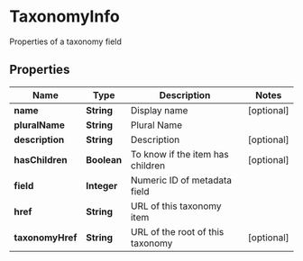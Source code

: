 

# TaxonomyInfo

Properties of a taxonomy field

## Properties

| Name | Type | Description | Notes |
|------------ | ------------- | ------------- | -------------|
|**name** | **String** | Display name |  [optional] |
|**pluralName** | **String** | Plural Name |  |
|**description** | **String** | Description |  [optional] |
|**hasChildren** | **Boolean** | To know if the item has children |  [optional] |
|**field** | **Integer** | Numeric ID of metadata field |  |
|**href** | **String** | URL of this taxonomy item |  |
|**taxonomyHref** | **String** | URL of the root of this taxonomy |  [optional] |



